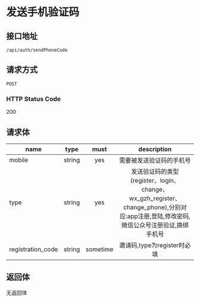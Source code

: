 # 发送手机验证码

## 接口地址

`/api/auth/sendPhoneCode`

## 请求方式

`POST`

### HTTP Status Code

200

## 请求体

| name     | type     | must     | description |
|----------|:--------:|:--------:|:--------:|
| mobile    | string   | yes      | 需要被发送验证码的手机号 |
| type     | string   | yes      | 发送验证码的类型(register、login、change、wx_gzh_register、change_phone),分别对应:app注册,登陆,修改密码,微信公众号注册验证,换绑手机号 |
| registration_code | string   | sometime   | 邀请码,type为register时必填 |

## 返回体

无返回体